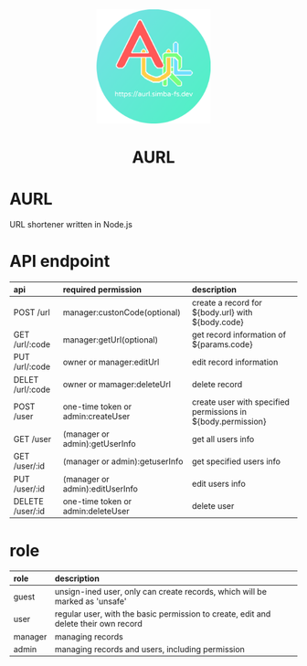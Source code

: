 <div align="center">
	<img src="./icon.png" alt="AURL" width=200>
	<h1>AURL</h1>
</div>

# AURL
URL shortener written in Node.js  

# API endpoint
| api              | required permission                | description                                                  |
| :---             | :---                               | :---                                                         |
| POST /url        | manager:custonCode(optional)       | create a record for ${body.url} with ${body.code}            |
| GET /url/:code   | manager:getUrl(optional)           | get record information of ${params.code}                     |
| PUT /url/:code   | owner or manager:editUrl           | edit record information                                      |
| DELET /url/:code | owner or mamager:deleteUrl         | delete record                                                |
| POST /user       | one-time token or admin:createUser | create user with specified permissions in ${body.permission} |
| GET /user        | (manager or admin):getUserInfo     | get all users info                                           |
| GET /user/:id    | (manager or admin):getuserInfo     | get specified users info                                     |
| PUT /user/:id    | (manager or admin):editUserInfo    | edit users info                                              |
| DELETE /user/:id | one-time token or admin:deleteUser | delete user                                                  |

# role
| role    | description                                                                         |
| :---    | :---                                                                                |
| guest   | unsign-ined user, only can create records, which will be marked as 'unsafe'         |
| user    | regular user, with the basic permission to create, edit and delete their own record |
| manager | managing records                                                                    |
| admin   | managing records and users, including permission                                    |
